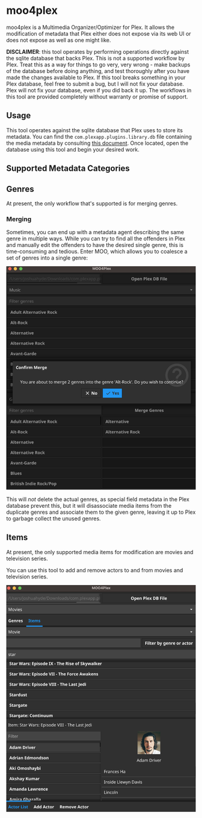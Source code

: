 # moo4plex
moo4plex is a Multimedia Organizer/Optimizer for Plex. It allows the modification of metadata that Plex either does not expose via its web UI or does not expose as well as one might like.

**DISCLAIMER**: this tool operates by performing operations directly against the sqlite database that backs Plex. This is not a supported workflow by Plex. Treat this as a way for things to go very, very wrong - make backups of the database before doing anything, and test thoroughly after you have made the changes available to Plex. If this tool breaks something in your Plex database, feel free to submit a bug, but I will not fix your database. Plex will not fix your database, even if you did back it up. The workflows in this tool are provided completely without warranty or promise of support.

## Usage

This tool operates against the sqlite database that Plex uses to store its metadata. You can find the `com.plexapp.plugins.library.db` file containing the media metadata by consulting [this document](https://www.plexopedia.com/plex-media-server/general/plex-database-location/). Once located, open the database using this tool and begin your desired work.

## Supported Metadata Categories

## Genres

At present, the only workflow that's supported is for merging genres.

### Merging

Sometimes, you can end up with a metadata agent describing the same genre in multiple ways. While you can try to find all the offenders in Plex and manually edit the offenders to have the desired single genre, this is time-consuming and tedious. Enter MOO, which allows you to coalesce a set of genres into a single genre:

<img src="docs/images/genres/merge_example.png" />

This will _not_ delete the actual genres, as special field metadata in the Plex database prevent this, but it will disassociate media items from the duplicate genres and associate them to the given genre, leaving it up to Plex to garbage collect the unused genres.

## Items

At present, the only supported media items for modification are movies and television series.

You can use this tool to add and remove actors to and from movies and television series.

<img src="docs/images/items/item_editor.png" />